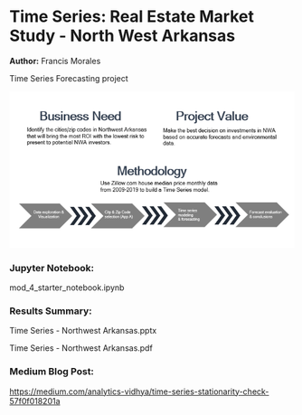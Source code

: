 # Time Series: Real Estate Market Study - North West Arkansas

**Author:** Francis Morales

Time Series Forecasting project

<img src="ProjectDetails.PNG">

### Jupyter Notebook: 
mod_4_starter_notebook.ipynb
### Results Summary: 
Time Series - Northwest Arkansas.pptx

Time Series - Northwest Arkansas.pdf
### Medium Blog Post: 
https://medium.com/analytics-vidhya/time-series-stationarity-check-57f0f018201a
